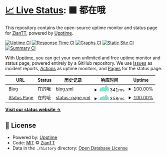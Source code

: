 # [📈 Live Status](https://demo.upptime.js.org): <!--live status--> **🟩 都在哦**

This repository contains the open-source uptime monitor and status page for [ZianTT](https://demo.upptime.js.org), powered by [Upptime](https://github.com/upptime/upptime).

[![Uptime CI](https://github.com/ZianTT/status/workflows/Uptime%20CI/badge.svg)](https://github.com/ZianTT/status/actions?query=workflow%3A%22Uptime+CI%22)
[![Response Time CI](https://github.com/ZianTT/status/workflows/Response%20Time%20CI/badge.svg)](https://github.com/ZianTT/status/actions?query=workflow%3A%22Response+Time+CI%22)
[![Graphs CI](https://github.com/ZianTT/status/workflows/Graphs%20CI/badge.svg)](https://github.com/ZianTT/status/actions?query=workflow%3A%22Graphs+CI%22)
[![Static Site CI](https://github.com/ZianTT/status/workflows/Static%20Site%20CI/badge.svg)](https://github.com/ZianTT/status/actions?query=workflow%3A%22Static+Site+CI%22)
[![Summary CI](https://github.com/ZianTT/status/workflows/Summary%20CI/badge.svg)](https://github.com/ZianTT/status/actions?query=workflow%3A%22Summary+CI%22)

With [Upptime](https://upptime.js.org), you can get your own unlimited and free uptime monitor and status page, powered entirely by a GitHub repository. We use [Issues](https://github.com/ZianTT/status/issues) as incident reports, [Actions](https://github.com/ZianTT/status/actions) as uptime monitors, and [Pages](https://demo.upptime.js.org) for the status page.

<!--start: status pages-->
<!-- This summary is generated by Upptime (https://github.com/upptime/upptime) -->
<!-- Do not edit this manually, your changes will be overwritten -->
<!-- prettier-ignore -->
| URL | Status | 历史记录 | 响应时间 | Uptime |
| --- | ------ | ------- | ------------- | ------ |
| <img alt="" src="https://icons.duckduckgo.com/ip3/ziantt.top.ico" height="13"> [Blog](https://ziantt.top) | 在的哦 | [blog.yml](https://github.com/ZianTT/status/commits/HEAD/history/blog.yml) | <details><summary><img alt="响应时间趋势" src="./graphs/blog/response-time-week.png" height="20"> 341ms</summary><br><a href="https://status.ziantt.top/history/blog"><img alt="响应时间 368" src="https://img.shields.io/endpoint?url=https%3A%2F%2Fraw.githubusercontent.com%2FZianTT%2Fstatus%2FHEAD%2Fapi%2Fblog%2Fresponse-time.json"></a><br><a href="https://status.ziantt.top/history/blog"><img alt="24-hour response time 286" src="https://img.shields.io/endpoint?url=https%3A%2F%2Fraw.githubusercontent.com%2FZianTT%2Fstatus%2FHEAD%2Fapi%2Fblog%2Fresponse-time-day.json"></a><br><a href="https://status.ziantt.top/history/blog"><img alt="7-day response time 341" src="https://img.shields.io/endpoint?url=https%3A%2F%2Fraw.githubusercontent.com%2FZianTT%2Fstatus%2FHEAD%2Fapi%2Fblog%2Fresponse-time-week.json"></a><br><a href="https://status.ziantt.top/history/blog"><img alt="30-day response time 368" src="https://img.shields.io/endpoint?url=https%3A%2F%2Fraw.githubusercontent.com%2FZianTT%2Fstatus%2FHEAD%2Fapi%2Fblog%2Fresponse-time-month.json"></a><br><a href="https://status.ziantt.top/history/blog"><img alt="1-year response time 368" src="https://img.shields.io/endpoint?url=https%3A%2F%2Fraw.githubusercontent.com%2FZianTT%2Fstatus%2FHEAD%2Fapi%2Fblog%2Fresponse-time-year.json"></a></details> | <details><summary><a href="https://status.ziantt.top/history/blog">100.00%</a></summary><a href="https://status.ziantt.top/history/blog"><img alt="Uptime 100.00%" src="https://img.shields.io/endpoint?url=https%3A%2F%2Fraw.githubusercontent.com%2FZianTT%2Fstatus%2FHEAD%2Fapi%2Fblog%2Fuptime.json"></a><br><a href="https://status.ziantt.top/history/blog"><img alt="24-hour uptime 100.00%" src="https://img.shields.io/endpoint?url=https%3A%2F%2Fraw.githubusercontent.com%2FZianTT%2Fstatus%2FHEAD%2Fapi%2Fblog%2Fuptime-day.json"></a><br><a href="https://status.ziantt.top/history/blog"><img alt="7-day uptime 100.00%" src="https://img.shields.io/endpoint?url=https%3A%2F%2Fraw.githubusercontent.com%2FZianTT%2Fstatus%2FHEAD%2Fapi%2Fblog%2Fuptime-week.json"></a><br><a href="https://status.ziantt.top/history/blog"><img alt="30-day uptime 100.00%" src="https://img.shields.io/endpoint?url=https%3A%2F%2Fraw.githubusercontent.com%2FZianTT%2Fstatus%2FHEAD%2Fapi%2Fblog%2Fuptime-month.json"></a><br><a href="https://status.ziantt.top/history/blog"><img alt="1-year uptime 100.00%" src="https://img.shields.io/endpoint?url=https%3A%2F%2Fraw.githubusercontent.com%2FZianTT%2Fstatus%2FHEAD%2Fapi%2Fblog%2Fuptime-year.json"></a></details>
| <img alt="" src="https://icons.duckduckgo.com/ip3/status.ziantt.top.ico" height="13"> [Status Page](https://status.ziantt.top) | 在的哦 | [status-page.yml](https://github.com/ZianTT/status/commits/HEAD/history/status-page.yml) | <details><summary><img alt="响应时间趋势" src="./graphs/status-page/response-time-week.png" height="20"> 358ms</summary><br><a href="https://status.ziantt.top/history/status-page"><img alt="响应时间 657" src="https://img.shields.io/endpoint?url=https%3A%2F%2Fraw.githubusercontent.com%2FZianTT%2Fstatus%2FHEAD%2Fapi%2Fstatus-page%2Fresponse-time.json"></a><br><a href="https://status.ziantt.top/history/status-page"><img alt="24-hour response time 295" src="https://img.shields.io/endpoint?url=https%3A%2F%2Fraw.githubusercontent.com%2FZianTT%2Fstatus%2FHEAD%2Fapi%2Fstatus-page%2Fresponse-time-day.json"></a><br><a href="https://status.ziantt.top/history/status-page"><img alt="7-day response time 358" src="https://img.shields.io/endpoint?url=https%3A%2F%2Fraw.githubusercontent.com%2FZianTT%2Fstatus%2FHEAD%2Fapi%2Fstatus-page%2Fresponse-time-week.json"></a><br><a href="https://status.ziantt.top/history/status-page"><img alt="30-day response time 657" src="https://img.shields.io/endpoint?url=https%3A%2F%2Fraw.githubusercontent.com%2FZianTT%2Fstatus%2FHEAD%2Fapi%2Fstatus-page%2Fresponse-time-month.json"></a><br><a href="https://status.ziantt.top/history/status-page"><img alt="1-year response time 657" src="https://img.shields.io/endpoint?url=https%3A%2F%2Fraw.githubusercontent.com%2FZianTT%2Fstatus%2FHEAD%2Fapi%2Fstatus-page%2Fresponse-time-year.json"></a></details> | <details><summary><a href="https://status.ziantt.top/history/status-page">100.00%</a></summary><a href="https://status.ziantt.top/history/status-page"><img alt="Uptime 100.00%" src="https://img.shields.io/endpoint?url=https%3A%2F%2Fraw.githubusercontent.com%2FZianTT%2Fstatus%2FHEAD%2Fapi%2Fstatus-page%2Fuptime.json"></a><br><a href="https://status.ziantt.top/history/status-page"><img alt="24-hour uptime 100.00%" src="https://img.shields.io/endpoint?url=https%3A%2F%2Fraw.githubusercontent.com%2FZianTT%2Fstatus%2FHEAD%2Fapi%2Fstatus-page%2Fuptime-day.json"></a><br><a href="https://status.ziantt.top/history/status-page"><img alt="7-day uptime 100.00%" src="https://img.shields.io/endpoint?url=https%3A%2F%2Fraw.githubusercontent.com%2FZianTT%2Fstatus%2FHEAD%2Fapi%2Fstatus-page%2Fuptime-week.json"></a><br><a href="https://status.ziantt.top/history/status-page"><img alt="30-day uptime 100.00%" src="https://img.shields.io/endpoint?url=https%3A%2F%2Fraw.githubusercontent.com%2FZianTT%2Fstatus%2FHEAD%2Fapi%2Fstatus-page%2Fuptime-month.json"></a><br><a href="https://status.ziantt.top/history/status-page"><img alt="1-year uptime 100.00%" src="https://img.shields.io/endpoint?url=https%3A%2F%2Fraw.githubusercontent.com%2FZianTT%2Fstatus%2FHEAD%2Fapi%2Fstatus-page%2Fuptime-year.json"></a></details>

<!--end: status pages-->

[**Visit our status website →**](https://demo.upptime.js.org)

## 📄 License

- Powered by: [Upptime](https://github.com/upptime/upptime)
- Code: [MIT](./LICENSE) © [ZianTT](https://demo.upptime.js.org)
- Data in the `./history` directory: [Open Database License](https://opendatacommons.org/licenses/odbl/1-0/)
